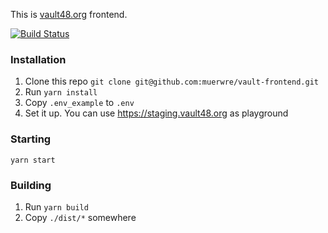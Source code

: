 This is [vault48.org](https://vault48.org) frontend.

[![Build Status](https://jenkins.vault48.org/api/badges/muerwre/vault-frontend/status.svg)](https://vault48.org/)

### Installation
1. Clone this repo `git clone git@github.com:muerwre/vault-frontend.git`
2. Run `yarn install`
3. Copy `.env_example` to `.env`
4. Set it up. You can use https://staging.vault48.org as playground

### Starting
`yarn start`

### Building
1. Run `yarn build`
2. Copy `./dist/*` somewhere
